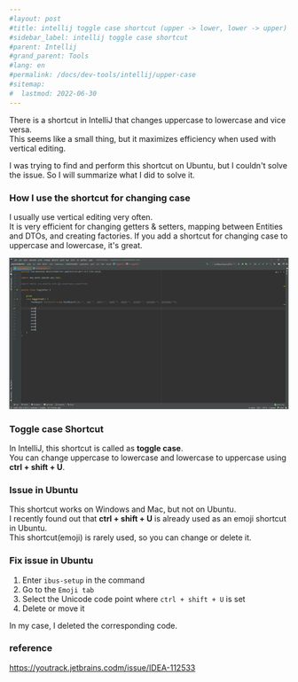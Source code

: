 ```yaml
---
#layout: post
#title: intellij toggle case shortcut (upper -> lower, lower -> upper)
#sidebar_label: intellij toggle case shortcut
#parent: Intellij
#grand_parent: Tools
#lang: en
#permalink: /docs/dev-tools/intellij/upper-case
#sitemap:
#  lastmod: 2022-06-30
---
```


There is a shortcut in IntelliJ that changes uppercase to lowercase and vice versa.  
This seems like a small thing, but it maximizes efficiency when used with vertical editing.  

I was trying to find and perform this shortcut on Ubuntu, but I couldn't solve the issue. So I will summarize what I did to solve it.

### How I use the shortcut for changing case

I usually use vertical editing very often.  
It is very efficient for changing getters & setters, mapping between Entities and DTOs, and creating factories. If you add a shortcut for changing case to uppercase and lowercase, it's great.

![usage](/images/post/dev-tools/intellij/toggle-case/usage.gif)

### Toggle case Shortcut

In IntelliJ, this shortcut is called as **toggle case**.  
You can change uppercase to lowercase and lowercase to uppercase using **ctrl + shift + U**.


### Issue in Ubuntu

This shortcut works on Windows and Mac, but not on Ubuntu.  
I recently found out that **ctrl + shift + U** is already used as an emoji shortcut in Ubuntu.  
This shortcut(emoji) is rarely used, so you can change or delete it.

### Fix issue in Ubuntu

1. Enter `ibus-setup` in the command
2. Go to the `Emoji tab`
3. Select the Unicode code point where `ctrl + shift + U` is set
4. Delete or move it

In my case, I deleted the corresponding code.


### reference

https://youtrack.jetbrains.codm/issue/IDEA-112533